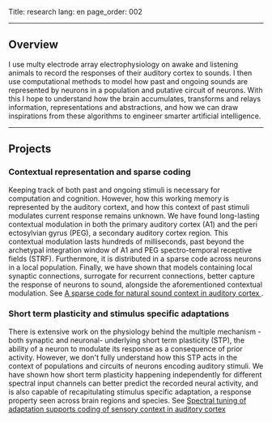 Title: research
lang: en
page_order: 002

<hr/>

## Overview

I use multy electrode array electrophysiology on awake and listening animals to record the responses of their auditory
cortex to sounds. I then use computational methods to model how past and ongoing sounds are represented by neurons in
a population and putative circuit of neurons. With this I hope to understand how the brain accumulates, transforms and relays
information, representations and abstractions, and how we can draw inspirations from these algorithms to engineer 
smarter artificial intelligence.

<hr/>

## Projects

### Contextual representation and sparse coding

Keeping track of both past and ongoing stimuli is necessary for computation and cognition. However, how this working
memory is represented by the auditory cortext, and how this context of past stimuli modulates current response remains
unknown. We have found long-lasting contextual modulation in both the primary auditory cortex (A1) and the peri ectosylvian 
gyrus (PEG), a secondary auditory cortex region. This contextual modulation lasts hundreds of milliseconds, past beyond 
the archetypal integration window of A1 and PEG spectro-temporal receptive fields (STRF). Furthermore, it is distributed
in a sparse code across neurons in a local population. Finally, we have shown that models containing local synaptic 
connections, surrogate for recurrent connections, better capture the response of neurons to sound, alongside the 
aforementioned contextual modulation. See [A sparse code for natural sound context in auditory cortex
](https://doi.org/10.1101/2023.06.14.544866).

### Short term plasticity and stimulus specific adaptations

There is extensive work on the physiology behind the multiple mechanism -both synaptic and neuronal- underlying short
term plasticity (STP), the ability of a neuron to modulate its response as a consequence of prior activity. However, we
don't fully understand how this STP acts in the context of populations and circuits of neurons encoding auditory
stimuli.
We have shown how short term plasticity happening independently for different spectral input channels can better
predict the recorded neural activity, and is also capable of recapitulating stimulus specific adaptation, a response
property seen across brain regions and species. See [Spectral tuning of adaptation supports coding of sensory context 
in auditory cortex](https://doi.org/10.1371/journal.pcbi.1007430)

